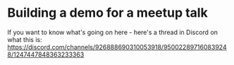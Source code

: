 # Building a demo for a meetup talk

If you want to know what's going on here - here's a thread in Discord on what this is: https://discord.com/channels/926888690310053918/950022897160839248/1247447848363233363

